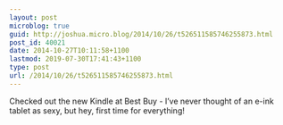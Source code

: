 ```yaml
---
layout: post
microblog: true
guid: http://joshua.micro.blog/2014/10/26/t526511585746255873.html
post_id: 40021
date: 2014-10-27T10:11:58+1100
lastmod: 2019-07-30T17:41:43+1100
type: post
url: /2014/10/26/t526511585746255873.html
---
```

Checked out the new Kindle at Best Buy - I’ve never thought of an e-ink tablet as sexy, but hey, first time for everything!
